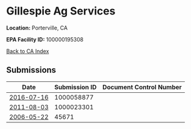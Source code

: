 # Gillespie Ag Services

**Location:** Porterville, CA

**EPA Facility ID:** 100000195308

[Back to CA Index](../../index.md)

## Submissions

| Date | Submission ID | Document Control Number |
|------|--------------|-------------------------|
| [2016-07-16](submissions/1000058877.md) | 1000058877 |  |
| [2011-08-03](submissions/1000023301.md) | 1000023301 |  |
| [2006-05-22](submissions/45671.md) | 45671 |  |
